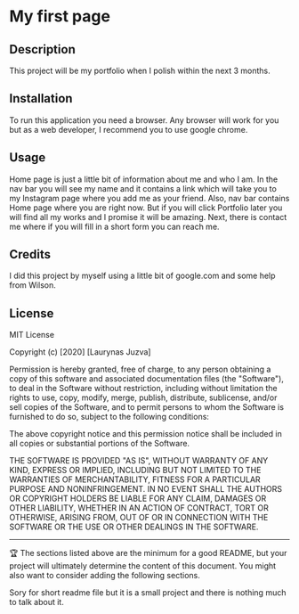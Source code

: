 # My first page

## Description 

 This project will be my portfolio when I polish within the next 3 months. 

## Installation

To run this application you need a browser. 
Any browser will work for you but as a web developer, I recommend you to use google chrome.  


## Usage 

Home page is just a little bit of information about me and who I am. In the nav bar you will see my name and it contains a link which will take you to my Instagram page where you add me as your friend. Also, nav bar contains Home page where you are right now. But if you will click Portfolio later you will find all my works and I promise it will be amazing. Next, there is contact me where if you will fill in a short form you can reach me. 


## Credits

I did this project by myself using a little bit of google.com and some help from Wilson. 


## License

MIT License

Copyright (c) [2020] [Laurynas Juzva]

Permission is hereby granted, free of charge, to any person obtaining a copy
of this software and associated documentation files (the "Software"), to deal
in the Software without restriction, including without limitation the rights
to use, copy, modify, merge, publish, distribute, sublicense, and/or sell
copies of the Software, and to permit persons to whom the Software is
furnished to do so, subject to the following conditions:

The above copyright notice and this permission notice shall be included in all
copies or substantial portions of the Software.

THE SOFTWARE IS PROVIDED "AS IS", WITHOUT WARRANTY OF ANY KIND, EXPRESS OR
IMPLIED, INCLUDING BUT NOT LIMITED TO THE WARRANTIES OF MERCHANTABILITY,
FITNESS FOR A PARTICULAR PURPOSE AND NONINFRINGEMENT. IN NO EVENT SHALL THE
AUTHORS OR COPYRIGHT HOLDERS BE LIABLE FOR ANY CLAIM, DAMAGES OR OTHER
LIABILITY, WHETHER IN AN ACTION OF CONTRACT, TORT OR OTHERWISE, ARISING FROM,
OUT OF OR IN CONNECTION WITH THE SOFTWARE OR THE USE OR OTHER DEALINGS IN THE
SOFTWARE.


---

🏆 The sections listed above are the minimum for a good README, but your project will ultimately determine the content of this document. You might also want to consider adding the following sections.

Sory for short readme file but it is a small project and there is nothing much to talk about it. 